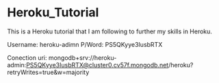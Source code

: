 # Heroku_Tutorial
This is a Heroku tutorial that I am following to further my skills in Heroku.

Username: heroku-adimn
P/Word: PS5QKyye3IusbRTX

Conection uri: mongodb+srv://heroku-admin:PS5QKyye3IusbRTX@cluster0.cv57f.mongodb.net/heroku?retryWrites=true&w=majority